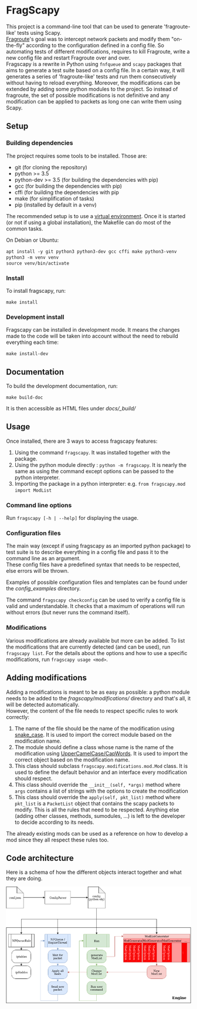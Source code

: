 # FragScapy

This project is a command-line tool that can be used to generate
'fragroute-like' tests using Scapy.  
[Fragroute](https://www.monkey.org/~dugsong/fragroute/)'s goal was to
intercept network packets and modify them "on-the-fly" according to the
configuration defined in a config file. So automating tests of different
modifications, requires to kill Fragroute, write a new config file and restart
Fragroute over and over.  
Fragscapy is a rewrite in Python using `fnfqueue` and `scapy` packages that
aims to generate a test suite based on a config file. In a certain way, it
will generates a series of 'fragroute-like' tests and run them consecutively
without having to reload everything. Moreover, the modifications can be
extended by adding some python modules to the project. So instead of fragroute,
the set of possible modifications is not definitive and any modification can be
applied to packets as long one can write them using Scapy.


## Setup

### Building dependencies

The project requires some tools to be installed. Those are:
* git  (for cloning the repository)
* python >= 3.5
* python-dev >= 3.5  (for building the dependencies with pip)
* gcc  (for building the dependencies with pip)
* cffi (for building the dependencies with pip
* make (for simplification of tasks)
* pip  (installed by default in a venv)

The recommended setup is to use a
[virtual environment](https://docs.python.org/3.5/library/venv.html). Once it
is started (or not if using a global installation), the Makefile can do most
of the common tasks.

On Debian or Ubuntu:
```
apt install -y git python3 python3-dev gcc cffi make python3-venv
python3 -m venv venv
source venv/bin/activate
```

### Install

To install fragscapy, run:
```
make install
```

### Development install

Fragscapy can be installed in development mode. It means the changes made to
the code will be taken into account without the need to rebuild everything
each time:
```
make install-dev
```

## Documentation

To build the development documentation, run:
```
make build-doc
```
It is then accessible as HTML files under _docs/\_build/_


## Usage

Once installed, there are 3 ways to access fragscapy features:
1. Using the command `fragscapy`. It was installed together with the package.
2. Using the python module directly : `python -m fragscapy`. It is nearly the
    same as using the command except options can be passed to the python
    interpreter.
3. Importing the package in a python interpreter: e.g. ```from fragscapy.mod import ModList```


### Command line options

Run `fragscapy [-h | --help]` for displaying the usage.


### Configuration files

The main way (except if using fragscapy as an imported python package) to
test suite is to describe everything in a config file and pass it to the
command line as an argument.  
These config files have a predefined syntax that needs to be respected, else
errors will be thrown.

Examples of possible configuration files and templates can be found under the
_config\_examples_ directory.

The command `fragscapy checkconfig` can be used to verify a config file is
valid and understandable. It checks that a maximum of operations will run
without errors (but never runs the command itself).


### Modifications

Various modifications are already available but more can be added. To list
the modifications that are currently detected (and can be used), run
`fragscapy list`. For the details about the options and how to use a specific
modifications, run `fragscapy usage <mod>`.


## Adding modifications

Adding a modifications is meant to be as easy as possible: a python module
needs to be added to the _fragscapy/modifications/_ directory and that's all,
it will be detected automatically.  
However, the content of the file needs to respect specific rules to work
correctly:
1. The name of the file should be the name of the modification using
    [snake_case](https://en.wikipedia.org/wiki/Snake_case). It is used to
    import the correct module based on the modification name.
2. The module should define a class whose name is the name of the modification
    using [UpperCamelCase/CapWords](https://en.wikipedia.org/wiki/Camel_case).
    It is used to import the correct object based on the modification name.
3. This class should subclass `fragscapy.modifications.mod.Mod` class. It is
    used to define the default behavior and an interface every modification
    should respect.
4. This class should override the `__init__(self, *args)` method where `args`
    contains a list of strings with the options to create the modification
5. This class should override the `apply(self, pkt_list)` method where
    `pkt_list` is a `PacketList` object that contains the scapy packets to
    modify.
This is all the rules that need to be respected. Anything else (adding other
classes, methods, sumodules, ...) is left to the developer to decide according
to its needs.

The already existing mods can be used as a reference on how to develop a mod
since they all respect these rules too.

## Code architecture

Here is a schema of how the different objects interact together and what they
are doing.

![media/architecture.png](media/architecture.png "The architecture of the project")
